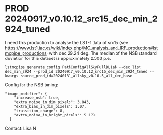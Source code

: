 # PROD 20240917_v0.10.12_src15_dec_min_2924_tuned

I need this production to analyse the LST-1 data of src15 (see https://www.lst1.iac.es/wiki/index.php/MC_analysis_and_IRF_production#lstmcpipe_productions) with dec 29.24 deg. The median of the NSB standard deviation for this dataset is approximately 2.308 p.e.

```
lstmcpipe_generate_config PathConfigAllSkyFullDL1ab --dec_list dec_min_2924 --prod_id 20240917_v0.10.12_src15_dec_min_2924_tuned --kwargs source_prod_id=20240131_allsky_v0.10.5_all_dec_base
```

Config for the NSB tuning:

```
"image_modifier": {
    "increase_nsb": true,
    "extra_noise_in_dim_pixels": 3.843,
    "extra_bias_in_dim_pixels": 1.07,
    "transition_charge": 8,
    "extra_noise_in_bright_pixels": 5.178
  }
```

Contact: Lisa N
